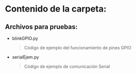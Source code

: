 # Contenido de la carpeta:

## Archivos para pruebas:
- blinkGPIO.py	
  >	Código de ejemplo del funcionamiento de pines GPIO
- serialEjem.py
  >	Código de ejemplo de comunicación Serial 
